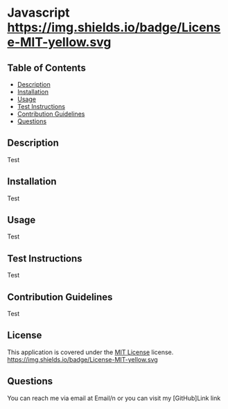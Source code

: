 
   # Javascript https://img.shields.io/badge/License-MIT-yellow.svg
   ## Table of Contents
   - [Description](#description)
   - [Installation](#installation)
   - [Usage](#usage)
   - [Test Instructions](#testInstructions)
   - [Contribution Guidelines](#contributionGuidelines)
   - [Questions](#questions)
   ## Description
   Test
   ## Installation
   Test
   ## Usage
   Test
   ## Test Instructions
   Test
   ## Contribution Guidelines
   Test
   
## License
This application is covered under the [MIT License](P) license. https://img.shields.io/badge/License-MIT-yellow.svg

   ## Questions
   You can reach me via email at Email/n
   or you can visit my [GitHub]Link link
   